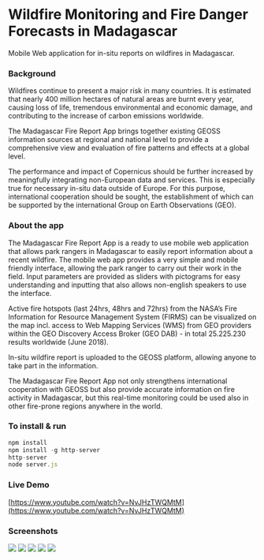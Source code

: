 # Wildfire Monitoring and Fire Danger Forecasts in Madagascar

Mobile Web application for in-situ reports on wildfires in Madagascar.

### Background

Wildfires continue to present a major risk in many countries. It is estimated that nearly 400 million hectares of natural areas are burnt every year, causing loss of life, tremendous environmentaland economic damage, and contributing to the increase of carbon emissions worldwide.

The Madagascar Fire Report App brings together existing GEOSS information sources at regional and national level to provide a comprehensive view and evaluation of fire patterns and effects at a global level.

The performance and impact of Copernicus should be further increased by meaningfully integrating non-European data and services. This is especially true for necessary in-situ data outside of Europe. For this purpose, international cooperation should be sought, the establishment of which can be supported by the international Group on Earth Observations (GEO).

### About the app

The Madagascar Fire Report App is a ready to use mobile web application that allows park rangers in Madagascar to easily report information about a recent wildfire. The mobile web app provides a very simple and mobile friendly interface, allowing the park ranger to carry out their work in the field. Input parameters are provided as sliders with pictograms for easy understanding and inputting that also allows non-english speakers to use the interface.

Active fire hotspots (last 24hrs, 48hrs and 72hrs) from the NASA’s Fire Information for Resource Management System (FIRMS) can be visualized on the map incl. access to Web Mapping Services (WMS) from GEO providers within the GEO Discovery Access Broker (GEO DAB) - in total 25.225.230 results worldwide (June 2018).

In-situ wildfire report is uploaded to the GEOSS platform, allowing anyone to take part in the information.

The Madagascar Fire Report App not only strengthens international cooperation with GEOSS but also provide accurate information on fire activity in Madagascar, but this real-time monitoring could be used also in other fire-prone regions anywhere in the world.

### To install & run
```javascript
npm install
npm install -g http-server
http-server
node server.js
```
### Live Demo

[https://www.youtube.com/watch?v=NvJHzTWQMtM](https://www.youtube.com/watch?v=NvJHzTWQMtM)

### Screenshots

![](https://home.uni-leipzig.de/idiv/fire-report-app/screen1.png)
![](https://home.uni-leipzig.de/idiv/fire-report-app/screen2.png)
![](https://home.uni-leipzig.de/idiv/fire-report-app/screen3.png)
![](https://home.uni-leipzig.de/idiv/fire-report-app/screen4.png)
![](https://home.uni-leipzig.de/idiv/fire-report-app/screen5.png)
